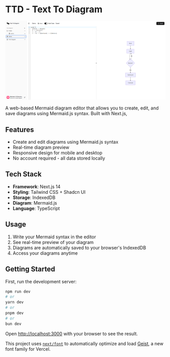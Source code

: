 # TTD - Text To Diagram

![Application Screenshot](application-ss.png)

A web-based Mermaid diagram editor that allows you to create, edit, and save diagrams using Mermaid.js syntax. Built with Next.js,

## Features

- Create and edit diagrams using Mermaid.js syntax
- Real-time diagram preview
- Responsive design for mobile and desktop
- No account required - all data stored locally

## Tech Stack

- **Framework**: Next.js 14
- **Styling**: Tailwind CSS + Shadcn UI
- **Storage**: IndexedDB
- **Diagram**: Mermaid.js
- **Language**: TypeScript

## Usage

1. Write your Mermaid syntax in the editor
2. See real-time preview of your diagram
3. Diagrams are automatically saved to your browser's IndexedDB
4. Access your diagrams anytime

## Getting Started

First, run the development server:

```bash
npm run dev
# or
yarn dev
# or
pnpm dev
# or
bun dev
```

Open [http://localhost:3000](http://localhost:3000) with your browser to see the result.

This project uses [`next/font`](https://nextjs.org/docs/app/building-your-application/optimizing/fonts) to automatically optimize and load [Geist](https://vercel.com/font), a new font family for Vercel.
